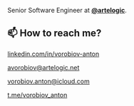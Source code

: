 Senior Software Engineer at **[@artelogic](https://github.com/artelogic)**.

## 📫 How to reach me?

[linkedin.com/in/vorobiov-anton](https://www.linkedin.com/in/vorobiov-anton/)

avorobiov@artelogic.net 

vorobiov.anton@icloud.com

[t.me/vorobiov_anton](https://t.me/vorobiov_anton) 
